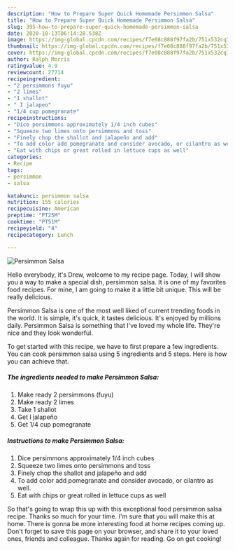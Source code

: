 ```yaml
---
description: "How to Prepare Super Quick Homemade Persimmon Salsa"
title: "How to Prepare Super Quick Homemade Persimmon Salsa"
slug: 395-how-to-prepare-super-quick-homemade-persimmon-salsa
date: 2020-10-13T06:14:28.538Z
image: https://img-global.cpcdn.com/recipes/f7e08c888f97fa2b/751x532cq70/persimmon-salsa-recipe-main-photo.jpg
thumbnail: https://img-global.cpcdn.com/recipes/f7e08c888f97fa2b/751x532cq70/persimmon-salsa-recipe-main-photo.jpg
cover: https://img-global.cpcdn.com/recipes/f7e08c888f97fa2b/751x532cq70/persimmon-salsa-recipe-main-photo.jpg
author: Ralph Morris
ratingvalue: 4.9
reviewcount: 27714
recipeingredient:
- "2 persimmons fuyu"
- "2 limes"
- "1 shallot"
- " I jalapeo"
- "1/4 cup pomegranate"
recipeinstructions:
- "Dice persimmons approximately 1/4 inch cubes"
- "Squeeze two limes onto persimmons and toss"
- "Finely chop the shallot and jalapeño and add"
- "To add color add pomegranate and consider avocado, or cilantro as well."
- "Eat with chips or great rolled in lettuce cups as well"
categories:
- Recipe
tags:
- persimmon
- salsa

katakunci: persimmon salsa 
nutrition: 155 calories
recipecuisine: American
preptime: "PT25M"
cooktime: "PT51M"
recipeyield: "4"
recipecategory: Lunch

---
```



![Persimmon Salsa](https://img-global.cpcdn.com/recipes/f7e08c888f97fa2b/751x532cq70/persimmon-salsa-recipe-main-photo.jpg)

Hello everybody, it's Drew, welcome to my recipe page. Today, I will show you a way to make a special dish, persimmon salsa. It is one of my favorites food recipes. For mine, I am going to make it a little bit unique. This will be really delicious.



Persimmon Salsa is one of the most well liked of current trending foods in the world. It is simple, it's quick, it tastes delicious. It's enjoyed by millions daily. Persimmon Salsa is something that I've loved my whole life. They're nice and they look wonderful.


To get started with this recipe, we have to first prepare a few ingredients. You can cook persimmon salsa using 5 ingredients and 5 steps. Here is how you can achieve that.

<!--inarticleads1-->

##### The ingredients needed to make Persimmon Salsa:

1. Make ready 2 persimmons (fuyu)
1. Make ready 2 limes
1. Take 1 shallot
1. Get  I jalapeño
1. Get 1/4 cup pomegranate




<!--inarticleads2-->

##### Instructions to make Persimmon Salsa:

1. Dice persimmons approximately 1/4 inch cubes
1. Squeeze two limes onto persimmons and toss
1. Finely chop the shallot and jalapeño and add
1. To add color add pomegranate and consider avocado, or cilantro as well.
1. Eat with chips or great rolled in lettuce cups as well




So that's going to wrap this up with this exceptional food persimmon salsa recipe. Thanks so much for your time. I'm sure that you will make this at home. There is gonna be more interesting food at home recipes coming up. Don't forget to save this page on your browser, and share it to your loved ones, friends and colleague. Thanks again for reading. Go on get cooking!

